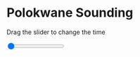 <h1>Polokwane Sounding</h1>
<p>Drag the slider to change the time</p>

<div class="slidecontainer">
<input oninput='setImage(this)' class="slider" type="range" min="0" max="4" value="0" step="1" />
<img id='img'/>
</div>

<script>
var img = document.getElementById('img');
var img_array = ['/assets/images/skwt/skd_pol_wrfout_d01_2020-07-31_12:00:00.png',
'/assets/images/skwt/skd_pol_wrfout_d01_2020-07-31_18:00:00.png',
'/assets/images/skwt/skd_pol_wrfout_d01_2020-08-01_00:00:00.png',
'/assets/images/skwt/skd_pol_wrfout_d01_2020-08-01_06:00:00.png',];
function setImage(obj)
{
        var value = obj.value;
        img.src = img_array[value];

}
</script>
